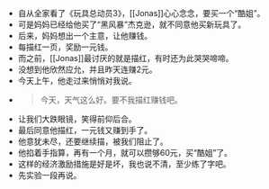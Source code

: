 - 自从全家看了《玩具总动员3》，[[Jonas]]心心念念，要买一个“酷姐”。
- 可是妈妈已经给他买了“黑风暴”杰克逊，就不同意他买新玩具了。
- 后来，妈妈想出一个主意，让他赚钱。
- 每描红一页，奖励一元钱。
- 而之前，[[Jonas]]最讨厌的就是描红，有时还为此哭哭啼啼。
- 没想到他欣然应允，并且昨天连赚2元。
- 今天上午，他走过来悄悄对我说。
- > 今天，天气这么好。要不我描红赚钱吧。
- 让我们大跌眼镜，笑得前仰后合。
- 最后同意他描红，一元钱又赚到手了。
- 他意犹未尽，还要继续描，被我们阻止了。
- 他掐着手指算，再有一个月，就可以攒够60元，买“酷姐”了。
- 这样的经济激励措施是好是坏，我也说不清，至少练了字吧。
- 先实验一段再说。
